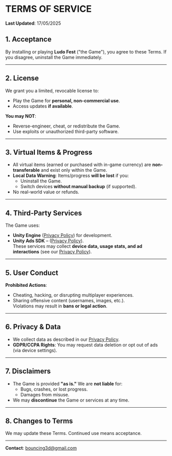 # TERMS OF SERVICE  
**Last Updated**: 17/05/2025  

## 1. Acceptance  
By installing or playing **Ludo Fest** ("the Game"), you agree to these Terms. If you disagree, uninstall the Game immediately.  

---

## 2. License  
We grant you a limited, revocable license to:  
- Play the Game for **personal, non-commercial use**.  
- Access updates **if available**.  

**You may NOT**:  
- Reverse-engineer, cheat, or redistribute the Game.  
- Use exploits or unauthorized third-party software.  

---

## 3. Virtual Items & Progress  
- All virtual items (earned or purchased with in-game currency) are **non-transferable** and exist only within the Game.  
- **Local Data Warning**: Items/progress **will be lost** if you:  
  - Uninstall the Game.  
  - Switch devices **without manual backup** (if supported).  
- No real-world value or refunds.  

---

## 4. Third-Party Services  
The Game uses:  
- **Unity Engine** ([Privacy Policy](https://unity3d.com/legal/privacy-policy)) for development.  
- **Unity Ads SDK** – ([Privacy Policy](https://unity3d.com/legal/privacy-policy)).  
These services may collect **device data, usage stats, and ad interactions** (see our [Privacy Policy](https://github.com/bouncing3d/ludo-fest/blob/main/Privacy%20Policy.md)).  

---

## 5. User Conduct  
**Prohibited Actions**:  
- Cheating, hacking, or disrupting multiplayer experiences.  
- Sharing offensive content (usernames, images, etc.).  
Violations may result in **bans or legal action**.  

---

## 6. Privacy & Data  
- We collect data as described in our [Privacy Policy](https://github.com/bouncing3d/ludo-fest/blob/main/Privacy%20Policy.md).  
- **GDPR/CCPA Rights**: You may request data deletion or opt out of ads (via device settings).  

---

## 7. Disclaimers  
- The Game is provided **"as is."** We are **not liable** for:  
  - Bugs, crashes, or lost progress.  
  - Damages from misuse.  
- We may **discontinue** the Game or services at any time.  

---

## 8. Changes to Terms  
We may update these Terms. Continued use means acceptance.  

---

**Contact**: bouncing3d@gmail.com 
